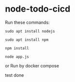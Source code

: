 # node-todo-cicd

Run these commands:


`sudo apt install nodejs`


`sudo apt install npm`


`npm install`

`node app.js`

or Run by docker compose

test done

